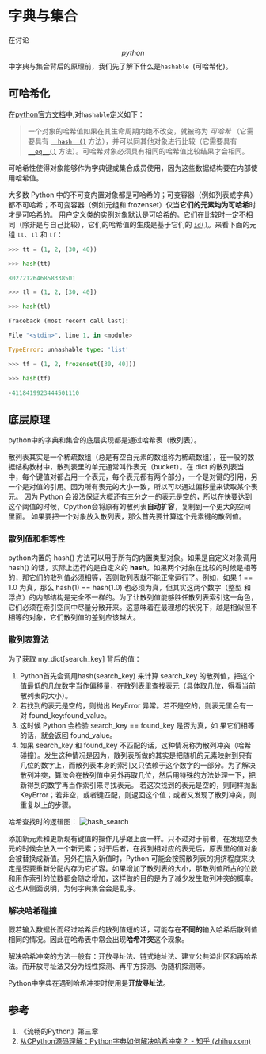 # 字典与集合

在讨论$$python$$中字典与集合背后的原理前，我们先了解下什么是`hashable `(可哈希化)。

## 可哈希化

在[python官方文档](https://docs.python.org/zh-cn/3/glossary.html#term-hashable)中,对`hashable`定义如下：

>一个对象的哈希值如果在其生命周期内绝不改变，就被称为 *可哈希* （它需要具有 [`__hash__()`](https://docs.python.org/zh-cn/3/reference/datamodel.html#object.__hash__) 方法），并可以同其他对象进行比较（它需要具有 [`__eq__()`](https://docs.python.org/zh-cn/3/reference/datamodel.html#object.__eq__) 方法）。可哈希对象必须具有相同的哈希值比较结果才会相同。

可哈希性使得对象能够作为字典键或集合成员使用，因为这些数据结构要在内部使用哈希值。

大多数 Python 中的不可变内置对象都是可哈希的；可变容器（例如列表或字典）都不可哈希；不可变容器（例如元组和 frozenset）仅当**它们的元素均为可哈希**时才是可哈希的。 用户定义类的实例对象默认是可哈希的。它们在比较时一定不相同（除非是与自己比较），它们的哈希值的生成是基于它们的 [`id()`](https://docs.python.org/zh-cn/3/library/functions.html#id)。来看下面的元组 `tt`、`tl` 和 `tf`： 

```python
>>> tt = (1, 2, (30, 40)) 

>>> hash(tt) 

8027212646858338501 

>>> tl = (1, 2, [30, 40]) 

>>> hash(tl) 

Traceback (most recent call last): 

File "<stdin>", line 1, in <module> 

TypeError: unhashable type: 'list' 

>>> tf = (1, 2, frozenset([30, 40])) 

>>> hash(tf) 

-4118419923444501110 
```

## 底层原理

python中的字典和集合的底层实现都是通过哈希表（散列表）。

散列表其实是一个稀疏数组（总是有空白元素的数组称为稀疏数组），在一般的数据结构教材中，散列表里的单元通常叫作表元（bucket）。在 dict 的散列表当中，每个键值对都占用一个表元，每个表元都有两个部分，一个是对键的引用，另一个是对值的引用。因为所有表元的大小一致，所以可以通过偏移量来读取某个表元。 因为 Python 会设法保证大概还有三分之一的表元是空的，所以在快要达到这个阈值的时候，Cpython会将原有的散列表**自动扩容**，复制到一个更大的空间里面。 如果要把一个对象放入散列表，那么首先要计算这个元素键的散列值。

### 散列值和相等性

python内置的 hash() 方法可以用于所有的内置类型对象。如果是自定义对象调用 hash() 的话，实际上运行的是自定义的 __hash__。如果两个对象在比较的时候是相等的，那它们的散列值必须相等，否则散列表就不能正常运行了。例如，如果 1 == 1.0 为真，那么 hash(1) == hash(1.0) 也必须为真，但其实这两个数字（整型 和浮点）的内部结构是完全不一样的。为了让散列值能够胜任散列表索引这一角色，它们必须在索引空间中尽量分散开来。这意味着在最理想的状况下，越是相似但不相等的对象，它们散列值的差别应该越大。

### 散列表算法 

为了获取 my_dict[search_key] 背后的值：

1. Python首先会调用hash(search_key) 来计算 search_key 的散列值，把这个值最低的几位数字当作偏移量，在散列表里查找表元（具体取几位，得看当前散列表的大小）。
2. 若找到的表元是空的，则抛出 KeyError 异常。若不是空的，则表元里会有一对 found_key:found_value。 
3. 这时候 Python 会检验 search_key == found_key 是否为真，如 果它们相等的话，就会返回 found_value。
4. 如果 search_key 和 found_key 不匹配的话，这种情况称为散列冲突（哈希碰撞）。发生这种情况是因为，散列表所做的其实是把随机的元素映射到只有几位的数字上，而散列表本身的索引又只依赖于这个数字的一部分。为了解决散列冲突，算法会在散列值中另外再取几位，然后用特殊的方法处理一下，把新得到的数字再当作索引来寻找表元。 若这次找到的表元是空的，则同样抛出 KeyError；若非空，或者键匹配，则返回这个值；或者又发现了散列冲突，则重复以上的步骤。

哈希查找时的逻辑图： ![hash_search](..\assets\images\hash_search.png)



添加新元素和更新现有键值的操作几乎跟上面一样。只不过对于前者，在发现空表元的时候会放入一个新元素；对于后者，在找到相对应的表元后，原表里的值对象会被替换成新值。另外在插入新值时，Python 可能会按照散列表的拥挤程度来决定是否要重新分配内存为它扩容。如果增加了散列表的大小，那散列值所占的位数和用作索引的位数都会随之增加，这样做的目的是为了减少发生散列冲突的概率。 这也从侧面说明，为何字典集合会是乱序。

### 解决哈希碰撞

假若输入数据长而经过哈希后的散列值短的话，可能存在**不同的**输入哈希后散列值相同的情况。因此在哈希表中常会出现**哈希冲突**这个现象。

解决哈希冲突的方法一般有：开放寻址法、链式地址法、建立公共溢出区和再哈希法。而开放寻址法又分为线性探测、再平方探测、伪随机探测等。

Python中字典在遇到哈希冲突时使用是**开放寻址法**。

## 参考

1. 《流畅的Python》第三章
2. [从CPython源码理解：Python字典如何解决哈希冲突？ - 知乎 (zhihu.com)](https://zhuanlan.zhihu.com/p/365804855)
